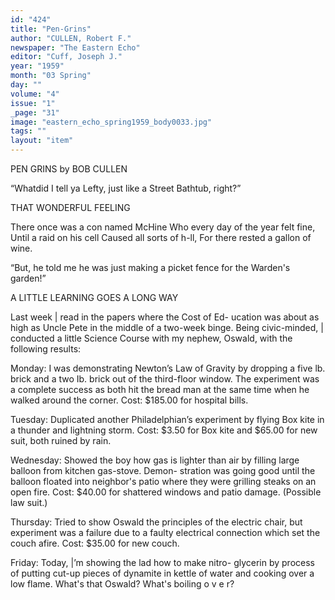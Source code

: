 ```yaml
---
id: "424"
title: "Pen-Grins"
author: "CULLEN, Robert F."
newspaper: "The Eastern Echo"
editor: "Cuff, Joseph J."
year: "1959"
month: "03 Spring"
day: ""
volume: "4"
issue: "1"
_page: "31"
image: "eastern_echo_spring1959_body0033.jpg"
tags: ""
layout: "item"
---
```

PEN
GRINS
by BOB CULLEN

“Whatdid I tell ya Lefty, just like a Street Bathtub, right?”

THAT WONDERFUL FEELING

There once was a con named McHine
Who every day of the year felt fine,
Until a raid on his cell
Caused all sorts of h-ll,
For there rested a gallon of wine.

“But, he told me he was just making a picket
fence for the Warden's garden!”

A LITTLE LEARNING GOES A LONG WAY

Last week | read in the papers where the Cost of Ed-
ucation was about as high as Uncle Pete in the middle of
a two-week binge. Being civic-minded, | conducted a
little Science Course with my nephew, Oswald, with the
following results:

Monday: I was demonstrating Newton’s Law of Gravity
by dropping a five lb. brick and a two Ib. brick out of the
third-floor window. The experiment was a complete
success as both hit the bread man at the same time when
he walked around the corner. Cost: $185.00 for hospital
bills.

Tuesday: Duplicated another Philadelphian’s experiment
by flying Box kite in a thunder and lightning storm. Cost:
$3.50 for Box kite and $65.00 for new suit, both ruined
by rain.

Wednesday: Showed the boy how gas is lighter than air
by filling large balloon from kitchen gas-stove. Demon-
stration was going good until the balloon floated into
neighbor's patio where they were grilling steaks on an
open fire. Cost: $40.00 for shattered windows and patio
damage. (Possible law suit.)

Thursday: Tried to show Oswald the principles of the
electric chair, but experiment was a failure due to a
faulty electrical connection which set the couch afire.
Cost: $35.00 for new couch.

Friday: Today, |’m showing the lad how to make nitro-
glycerin by process of putting cut-up pieces of dynamite
in kettle of water and cooking over a low flame. What's
that Oswald? What's boiling o
v
e
r?
